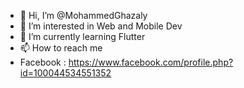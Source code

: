 - 👋 Hi, I’m @MohammedGhazaly
- 👀 I’m interested in Web and Mobile Dev
- 🌱 I’m currently learning Flutter
- 📫 How to reach me 
- Facebook : https://www.facebook.com/profile.php?id=100044534551352

<!---
MohammedGhazaly/MohammedGhazaly is a ✨ special ✨ repository because its `README.md` (this file) appears on your GitHub profile.
You can click the Preview link to take a look at your changes.
--->
